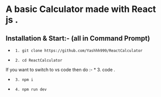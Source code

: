 # A basic Calculator made with React js .

## Installation & Start:- (all in Command Prompt)
*      1. git clone https://github.com/Yashhh999/ReactCalculator
*      2. cd ReactCalculator
If you want to switch to vs code then do :- *    3. code .
*      3. npm i
*      4. npm run dev
